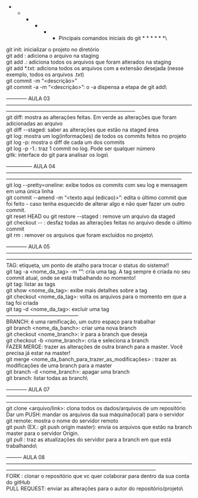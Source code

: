 
* * * * * * Pincipais comandos iniciais do git * * * * * *\


git init: inicializar o projeto no diretório\
git add <arquivo> : adiciona o arquivo na staging\
git add .: adiciona todos os arquivos que foram alterados na staging\
git add *.txt: adiciona todos os arquivos com a extensão desejada (nesse exemplo, todos os arquivos .txt)\
git commit -m “<descrição>”\
git commit -a -m “<descrição>”: o -a dispensa a etapa de git add\

———— AULA 03 —————————————————————————————————————————————————————————————\
git diff: mostra as alterações feitas. Em verde as alterações que foram adicionadas ao arquivo\
git diff --staged: saber as alterações que estão na staged área\
git log: mostra um log(informações) de todos os commits feitos no projeto\
git log -p: mostra o diff de cada um dos commits\
git log -p -1.: traz 1 commit no log. Pode ser qualquer número\
gitk: interface do git para analisar os logs\

————— AULA 04 ——————————————————————————————————————————————————————————————————————\
git log --pretty=oneline: exibe todos os commits com seu log e mensagem em uma única linha\
git commit --amend -m “<texto aqui (edicao)>”: edita o último commit que foi feito - caso tenha esquecido de alterar algo e não quer fazer um outro commit.\
git reset HEAD <arquivo> ou git restore --staged <arquivo>: remove um arquivo da staged\
git checkout -- <arquivo>:  desfaz todas as alterações feitas no arquivo desde o último commit\
git rm <arquivo>: remover os arquivos que foram excluídos no projeto\ 

———— AULA 05 ————————————————————————————————————————————————————————————————————————\
TAG: etiqueta, um ponto de atalho para trocar o status do sistema!!\
git tag -a <nome_da_tag> -m “<mensagem>”: cria uma tag. A tag sempre é criada no seu commit atual, onde se está trabalhando no momento!\
git tag: listar as tags\
git show <nome_da_tag>: exibe mais detalhes sobre a tag\
git checkout <nome_da_tag>: volta os arquivos para o momento em que a tag foi criada\
git tag -d <nome_da_tag>: excluir uma tag\
——————————————\
BRANCH: é uma ramificação, um outro espaço para trabalhar\
git branch <nome_da_banch>: criar uma nova branch\
git checkout <nome_branch>: ir para a branch que deseja\
git checkout -b <nome_branch>: cria e seleciona a branch\
FAZER MERGE: trazer as alterações de outra branch para a master. Você precisa já estar na master!\
git merge <nome_da_banch_para_trazer_as_modificações> : trazer as modificações de uma branch para a master\
git branch -d <nome_branch>: apagar uma branch\
git branch: listar todas as branch\

———— AULA 07 ——————————————————————————————————————————————————————————————————————\
git clone <arquivo/link>: clona todos os dados/arquivos de um repositório\
Dar um PUSH: mandar os arquivos da sua máquina(local) para o servidor\
git remote: mostra o nome do servidor remoto\
git push <servidor> <branch> (EX.: git push origin master): envia os arquivos que estão na branch master para o servidor Origin.\
git pull <servidor> <branch>: traz as atualizações do servidor para a branch em que está trabalhando\

——— AULA 08 —————————————————————————————————————————————————————————————————\
FORK : clonar o repositório que vc quer colaborar para dentro da sua conta do gitHub\
PULL REQUEST: enviar as alterações para o autor do repositório/projeto\



